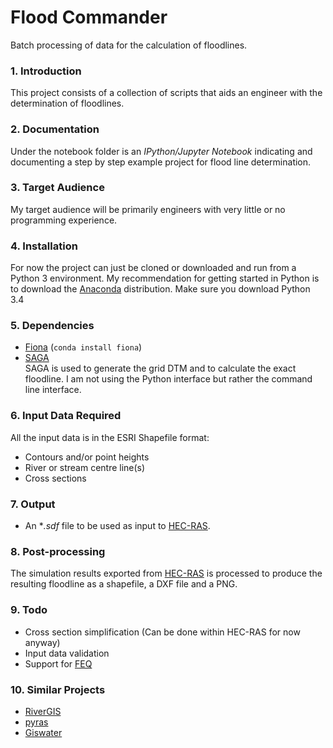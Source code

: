 # Flood Commander
Batch processing of data for the calculation of floodlines.

### 1. Introduction

This project consists of a collection of scripts that aids an engineer with the 
determination of floodlines.

### 2. Documentation

Under the notebook folder is an *IPython/Jupyter Notebook* indicating and documenting a step by step example project for flood line determination.

### 3. Target Audience

My target audience will be primarily engineers with very little or no programming experience.

### 4. Installation

For now the project can just be cloned or downloaded and run from a Python 3 environment. My recommendation for getting started in Python is to download the [Anaconda](http://continuum.io/downloads) distribution. Make sure you download Python 3.4

### 5. Dependencies

* [Fiona](http://toblerity.org/fiona/) (`conda install fiona`)
* [SAGA](http://www.saga-gis.org/en/index.html)  
    SAGA is used to generate the grid DTM and to calculate the exact floodline. I am not using the Python interface but rather the command line interface.

### 6. Input Data Required

All the input data is in the ESRI Shapefile format:

* Contours and/or point heights
* River or stream centre line(s)
* Cross sections

### 7. Output

* An **.sdf* file to be used as input to [HEC-RAS](http://www.hec.usace.army.mil/software/hec-ras/).

### 8. Post-processing

The simulation results exported from [HEC-RAS](http://www.hec.usace.army.mil/software/hec-ras/) is processed to produce the resulting floodline as a shapefile, a DXF file and a PNG.

### 9. Todo

* Cross section simplification (Can be done within HEC-RAS for now anyway)
* Input data validation
* Support for [FEQ](http://il.water.usgs.gov/proj/feq/)

### 10. Similar Projects

* [RiverGIS](https://github.com/erpas/rivergis)
* [pyras](https://github.com/PyHydro/pyras)
* [Giswater](https://github.com/Giswater/giswater)

